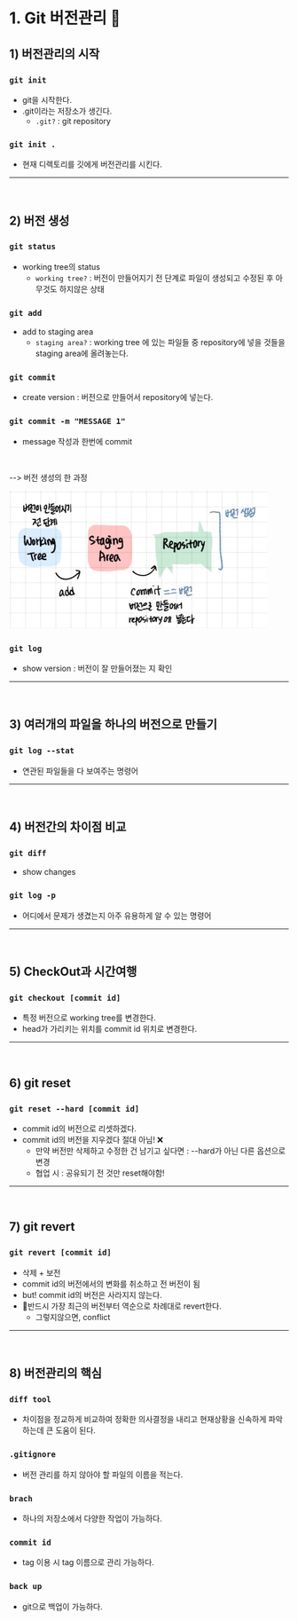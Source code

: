 # 1. Git 버전관리 👀
## 1) 버전관리의 시작 
### `git init`
* git을 시작한다. 
* .git이라는 저장소가 생긴다.
    * `.git?` : git repository
### `git init .`
* 현재 디렉토리를 깃에게 버전관리를 시킨다.
___
</br>

## 2) 버전 생성 
### `git status`
* working tree의 status
    * `working tree?` : 버전이 만들어지기 전 단계로 파일이 생성되고 수정된 후 아무것도 하지않은 상태
### `git add`
* add to staging area
    * `staging area?` : working tree 에 있는 파일들 중 repository에 넣을 것들을 staging area에 올려놓는다.
### `git commit`
* create version
: 버전으로 만들어서 repository에 넣는다.

### `git commit -m "MESSAGE 1"`
* message 작성과 한번에 commit
</br>

--> 버전 생성의 한 과정

 ![버전 생성](./image/git1.JPG)

### `git log`
* show version : 버전이 잘 만들어졌는 지 확인
---
</br>

## 3) 여러개의 파일을 하나의 버전으로 만들기 
### `git log --stat`
* 연관된 파일들을 다 보여주는 명령어 
___
</br>

## 4) 버전간의 차이점 비교 
### `git diff`
* show changes

### `git log -p`
* 어디에서 문제가 생겼는지 아주 유용하게 알 수 있는 명령어 

---
</br>

## 5) CheckOut과 시간여행 
### `git checkout [commit id]`
* 특정 버전으로 working tree를 변경한다. 
* head가 가리키는 위치를 commit id 위치로 변경한다.
___
</br>

## 6) git reset
### `git reset --hard [commit id]`
* commit id의 버전으로 리셋하겠다.
* commit id의 버전을 지우겠다 절대 아님! ❌
    * 만약 버전만 삭제하고 수정한 건 남기고 싶다면 : --hard가 아닌 다른 옵션으로 변경
    * 협업 시 : 공유되기 전 것만 reset해야함!

___
</br>

## 7) git revert
### `git revert [commit id]`
* 삭제 + 보전
* commit id의 버전에서의 변화를 취소하고 전 버전이 됨 
* but! commit id의 버전은 사라지지 않는다.
* 📌반드시 가장 최근의 버전부터 역순으로 차례대로 revert한다. 
    * 그렇지않으면, conflict

___
</br>

## 8) 버전관리의 핵심
### `diff tool` 
* 차이점을 정교하게 비교하여 정확한 의사결정을 내리고 현재상황을 신속하게 파악하는데 큰 도움이 된다.

### `.gitignore`
* 버전 관리를 하지 않아야 할 파일의 이름을 적는다.

### `brach`
* 하나의 저장소에서 다양한 작업이 가능하다.

### `commit id`
* tag 이용 시 tag 이름으로 관리 가능하다.

### `back up`
* git으로 백업이 가능하다.